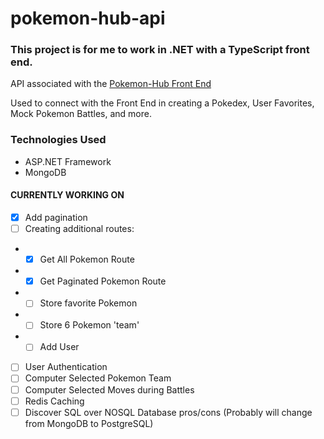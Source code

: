 # pokemon-hub-api
### This project is for me to work in .NET with a TypeScript front end. 
API associated with the [Pokemon-Hub Front End](https://github.com/kylegrabski/pokemon-hub) 

Used to connect with the Front End in creating a Pokedex, User Favorites, Mock Pokemon Battles, and more. 

### Technologies Used
- ASP.NET Framework 
- MongoDB 

#### CURRENTLY WORKING ON 
- [X] Add pagination
- [ ] Creating additional routes:
- - [X] Get All Pokemon Route
- - [X] Get Paginated Pokemon Route
- - [ ] Store favorite Pokemon
- - [ ] Store 6 Pokemon 'team'
- - [ ] Add User
- [ ] User Authentication
- [ ] Computer Selected Pokemon Team
- [ ] Computer Selected Moves during Battles
- [ ] Redis Caching
- [ ] Discover SQL over NOSQL Database pros/cons (Probably will change from MongoDB to PostgreSQL)
